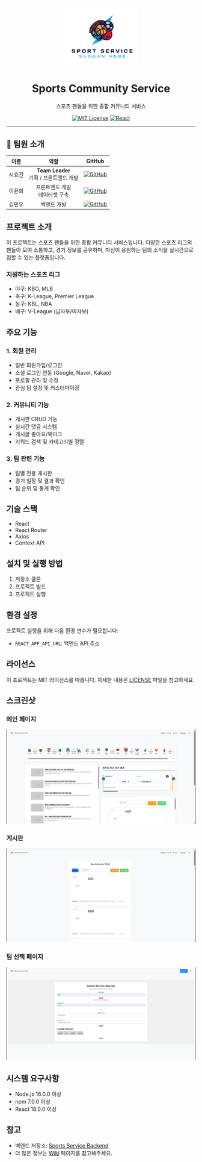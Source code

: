 <div align="center">
  <img src="./docs/logo.png" alt="Sports Community Logo" width="200">
  
  # Sports Community Service
  스포츠 팬들을 위한 종합 커뮤니티 서비스
  
  [![MIT License](https://img.shields.io/badge/License-MIT-green.svg)](https://choosealicense.com/licenses/mit/)
  [![React](https://img.shields.io/badge/React-18.0.0-blue.svg)](https://reactjs.org/)
</div>

---

## 👥 팀원 소개

| 이름 | 역할 | GitHub |
|:---:|:---:|:---:|
| 시효건 | **Team Leader**<br>기획 / 프론트엔드 개발 | [![GitHub](https://img.shields.io/badge/GitHub-si--cpu-181717?style=flat&logo=github)](https://github.com/si-cpu) |
| 이환희 | 프론트엔드 개발<br>데이터셋 구축 | [![GitHub](https://img.shields.io/badge/GitHub-leehah0908-181717?style=flat&logo=github)](https://github.com/leehah0908) |
| 김민우 | 백엔드 개발 | [![GitHub](https://img.shields.io/badge/GitHub-minus43-181717?style=flat&logo=github)](https://github.com/minus43) |


## 프로젝트 소개
이 프로젝트는 스포츠 팬들을 위한 종합 커뮤니티 서비스입니다. 
다양한 스포츠 리그의 팬들이 모여 소통하고, 경기 정보를 공유하며, 
자신이 응원하는 팀의 소식을 실시간으로 접할 수 있는 플랫폼입니다.

### 지원하는 스포츠 리그
- 야구: KBO, MLB
- 축구: K-League, Premier League
- 농구: KBL, NBA
- 배구: V-League (남자부/여자부)

## 주요 기능
### 1. 회원 관리
- 일반 회원가입/로그인
- 소셜 로그인 연동 (Google, Naver, Kakao)
- 프로필 관리 및 수정
- 관심 팀 설정 및 커스터마이징

### 2. 커뮤니티 기능
- 게시판 CRUD 기능
- 실시간 댓글 시스템
- 게시글 좋아요/북마크
- 키워드 검색 및 카테고리별 정렬

### 3. 팀 관련 기능
- 팀별 전용 게시판
- 경기 일정 및 결과 확인
- 팀 순위 및 통계 확인

## 기술 스택
- React
- React Router
- Axios
- Context API


## 설치 및 실행 방법
1. 저장소 클론
2. 프로젝트 빌드
3. 프로젝트 실행

## 환경 설정
프로젝트 실행을 위해 다음 환경 변수가 필요합니다:
- `REACT_APP_API_URL`: 백엔드 API 주소


## 라이선스
이 프로젝트는 MIT 라이선스를 따릅니다. 자세한 내용은 [LICENSE](LICENSE) 파일을 참고하세요.


## 스크린샷
### 메인 페이지
![메인 페이지 스크린샷](./docs/main.png)

### 게시판
![게시판 스크린샷](./docs/board.png)

### 팀 선택 페이지
![팀 선택 페이지 스크린샷](./docs/team.png)


## 시스템 요구사항
- Node.js 16.0.0 이상
- npm 7.0.0 이상
- React 18.0.0 이상

## 참고
- 벡엔드 저장소: [Sports Service Backend](https://github.com/si-cpu/Sports_Service_backend)
- 더 많은 정보는 [Wiki](https://github.com/si-cpu/Sports_Service_React/wiki) 페이지를 참고해주세요.


